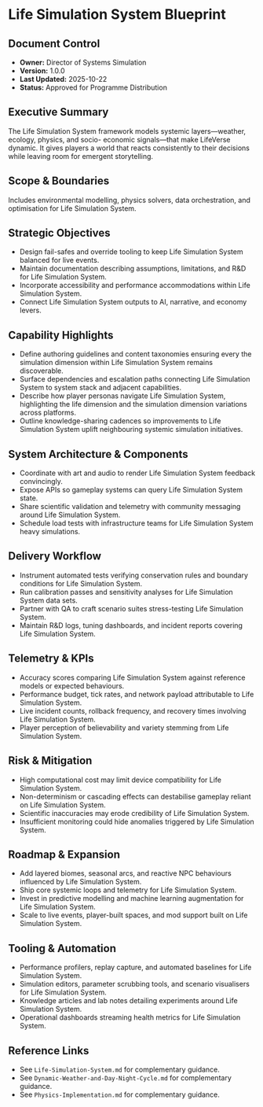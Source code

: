 # Life Simulation System Blueprint
## Document Control
- **Owner:** Director of Systems Simulation
- **Version:** 1.0.0
- **Last Updated:** 2025-10-22
- **Status:** Approved for Programme Distribution

## Executive Summary
The Life Simulation System framework models systemic layers—weather, ecology, physics, and socio-
economic signals—that make LifeVerse dynamic. It gives players a world that reacts consistently to
their decisions while leaving room for emergent storytelling.

## Scope & Boundaries
Includes environmental modelling, physics solvers, data orchestration, and optimisation for Life
Simulation System.

## Strategic Objectives
- Design fail-safes and override tooling to keep Life Simulation System balanced for live events.
- Maintain documentation describing assumptions, limitations, and R&D for Life Simulation System.
- Incorporate accessibility and performance accommodations within Life Simulation System.
- Connect Life Simulation System outputs to AI, narrative, and economy levers.

## Capability Highlights
- Define authoring guidelines and content taxonomies ensuring every the simulation dimension within Life Simulation System remains discoverable.
- Surface dependencies and escalation paths connecting Life Simulation System to system stack and adjacent capabilities.
- Describe how player personas navigate Life Simulation System, highlighting the life dimension and the simulation dimension variations across platforms.
- Outline knowledge-sharing cadences so improvements to Life Simulation System uplift neighbouring systemic simulation initiatives.

## System Architecture & Components
- Coordinate with art and audio to render Life Simulation System feedback convincingly.
- Expose APIs so gameplay systems can query Life Simulation System state.
- Share scientific validation and telemetry with community messaging around Life Simulation System.
- Schedule load tests with infrastructure teams for Life Simulation System heavy simulations.

## Delivery Workflow
- Instrument automated tests verifying conservation rules and boundary conditions for Life Simulation System.
- Run calibration passes and sensitivity analyses for Life Simulation System data sets.
- Partner with QA to craft scenario suites stress-testing Life Simulation System.
- Maintain R&D logs, tuning dashboards, and incident reports covering Life Simulation System.

## Telemetry & KPIs
- Accuracy scores comparing Life Simulation System against reference models or expected behaviours.
- Performance budget, tick rates, and network payload attributable to Life Simulation System.
- Live incident counts, rollback frequency, and recovery times involving Life Simulation System.
- Player perception of believability and variety stemming from Life Simulation System.

## Risk & Mitigation
- High computational cost may limit device compatibility for Life Simulation System.
- Non-determinism or cascading effects can destabilise gameplay reliant on Life Simulation System.
- Scientific inaccuracies may erode credibility of Life Simulation System.
- Insufficient monitoring could hide anomalies triggered by Life Simulation System.

## Roadmap & Expansion
- Add layered biomes, seasonal arcs, and reactive NPC behaviours influenced by Life Simulation System.
- Ship core systemic loops and telemetry for Life Simulation System.
- Invest in predictive modelling and machine learning augmentation for Life Simulation System.
- Scale to live events, player-built spaces, and mod support built on Life Simulation System.

## Tooling & Automation
- Performance profilers, replay capture, and automated baselines for Life Simulation System.
- Simulation editors, parameter scrubbing tools, and scenario visualisers for Life Simulation System.
- Knowledge articles and lab notes detailing experiments around Life Simulation System.
- Operational dashboards streaming health metrics for Life Simulation System.

## Reference Links
- See `Life-Simulation-System.md` for complementary guidance.
- See `Dynamic-Weather-and-Day-Night-Cycle.md` for complementary guidance.
- See `Physics-Implementation.md` for complementary guidance.
